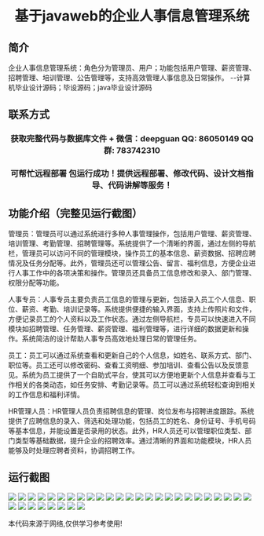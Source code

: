 <p><h1 align="center">基于javaweb的企业人事信息管理系统</h1></p>

## 简介
企业人事信息管理系统：角色分为管理员、用户；功能包括用户管理、薪资管理、招聘管理、培训管理、公告管理等，支持高效管理人事信息及日常操作。    --计算机毕业设计源码；毕设源码；java毕业设计源码


## 联系方式
<p><h3 align="center">获取完整代码与数据库文件 + 微信：deepguan QQ: 86050149 QQ群: 783742310</h3></p>
<p><h3 align="center">可帮忙远程部署 包运行成功！提供远程部署、修改代码、设计文档指导、代码讲解等服务！</h3></p>

## 功能介绍（完整见运行截图）
管理员：管理员可以通过系统进行多种人事管理操作，包括用户管理、薪资管理、培训管理、考勤管理、招聘管理等。系统提供了一个清晰的界面，通过左侧的导航栏，管理员可以访问不同的管理模块，操作员工的基本信息、薪资数据、招聘应聘情况及任务分配等。此外，管理员还可以管理公告、留言、福利信息，方便企业进行人事工作中的各项决策和操作。管理员还具备员工信息修改和录入、部门管理、权限分配等功能。 

人事专员：人事专员主要负责员工信息的管理与更新，包括录入员工个人信息、职位、薪资、考勤、培训记录等。系统提供便捷的输入界面，支持上传照片和文件，方便记录员工的个人资料以及工作状态。通过左侧导航栏，专员可以快速进入不同模块如招聘管理、任务管理、薪资管理、福利管理等，进行详细的数据更新和操作。系统简洁的设计帮助人事专员高效地处理日常的管理任务。

员工：员工可以通过系统查看和更新自己的个人信息，如姓名、联系方式、部门、职位等。员工还可以修改密码、查看工资明细、参加培训、查看公告以及反馈意见。系统为员工提供了一个自助式平台，使其可以方便地更新个人信息并查看与工作相关的各类动态，如任务安排、考勤记录等。员工可以通过系统轻松查询到相关的工作信息和福利详情。

HR管理人员：HR管理人员负责招聘信息的管理、岗位发布与招聘进度跟踪。系统提供了应聘信息的录入、筛选和处理功能，包括员工的姓名、身份证号、手机号码等基本信息，并能设置是否录用的状态。此外，HR人员还可以管理职位类型、部门类型等基础数据，提升企业的招聘效率。通过清晰的界面和功能模块，HR人员能够及时处理应聘者资料，协调招聘工作。


## 运行截图
![](https://bs-1329754181.cos.ap-shanghai.myqcloud.com/ssm/EnterpriseHumanResourceInformationManagementSystem/img/001.jpg)
![](https://bs-1329754181.cos.ap-shanghai.myqcloud.com/ssm/EnterpriseHumanResourceInformationManagementSystem/img/002.jpg)
![](https://bs-1329754181.cos.ap-shanghai.myqcloud.com/ssm/EnterpriseHumanResourceInformationManagementSystem/img/003.jpg)
![](https://bs-1329754181.cos.ap-shanghai.myqcloud.com/ssm/EnterpriseHumanResourceInformationManagementSystem/img/004.jpg)
![](https://bs-1329754181.cos.ap-shanghai.myqcloud.com/ssm/EnterpriseHumanResourceInformationManagementSystem/img/005.jpg)
![](https://bs-1329754181.cos.ap-shanghai.myqcloud.com/ssm/EnterpriseHumanResourceInformationManagementSystem/img/006.jpg)
![](https://bs-1329754181.cos.ap-shanghai.myqcloud.com/ssm/EnterpriseHumanResourceInformationManagementSystem/img/007.jpg)
![](https://bs-1329754181.cos.ap-shanghai.myqcloud.com/ssm/EnterpriseHumanResourceInformationManagementSystem/img/008.jpg)
![](https://bs-1329754181.cos.ap-shanghai.myqcloud.com/ssm/EnterpriseHumanResourceInformationManagementSystem/img/009.jpg)
![](https://bs-1329754181.cos.ap-shanghai.myqcloud.com/ssm/EnterpriseHumanResourceInformationManagementSystem/img/010.jpg)
![](https://bs-1329754181.cos.ap-shanghai.myqcloud.com/ssm/EnterpriseHumanResourceInformationManagementSystem/img/011.jpg)
![](https://bs-1329754181.cos.ap-shanghai.myqcloud.com/ssm/EnterpriseHumanResourceInformationManagementSystem/img/012.jpg)
![](https://bs-1329754181.cos.ap-shanghai.myqcloud.com/ssm/EnterpriseHumanResourceInformationManagementSystem/img/013.jpg)
![](https://bs-1329754181.cos.ap-shanghai.myqcloud.com/ssm/EnterpriseHumanResourceInformationManagementSystem/img/014.jpg)
![](https://bs-1329754181.cos.ap-shanghai.myqcloud.com/ssm/EnterpriseHumanResourceInformationManagementSystem/img/015.jpg)
![](https://bs-1329754181.cos.ap-shanghai.myqcloud.com/ssm/EnterpriseHumanResourceInformationManagementSystem/img/016.jpg)
![](https://bs-1329754181.cos.ap-shanghai.myqcloud.com/ssm/EnterpriseHumanResourceInformationManagementSystem/img/017.jpg)
![](https://bs-1329754181.cos.ap-shanghai.myqcloud.com/ssm/EnterpriseHumanResourceInformationManagementSystem/img/018.jpg)
![](https://bs-1329754181.cos.ap-shanghai.myqcloud.com/ssm/EnterpriseHumanResourceInformationManagementSystem/img/019.jpg)
![](https://bs-1329754181.cos.ap-shanghai.myqcloud.com/ssm/EnterpriseHumanResourceInformationManagementSystem/img/020.jpg)
![](https://bs-1329754181.cos.ap-shanghai.myqcloud.com/ssm/EnterpriseHumanResourceInformationManagementSystem/img/021.jpg)
![](https://bs-1329754181.cos.ap-shanghai.myqcloud.com/ssm/EnterpriseHumanResourceInformationManagementSystem/img/022.jpg)
![](https://bs-1329754181.cos.ap-shanghai.myqcloud.com/ssm/EnterpriseHumanResourceInformationManagementSystem/img/023.jpg)
![](https://bs-1329754181.cos.ap-shanghai.myqcloud.com/ssm/EnterpriseHumanResourceInformationManagementSystem/img/024.jpg)
![](https://bs-1329754181.cos.ap-shanghai.myqcloud.com/ssm/EnterpriseHumanResourceInformationManagementSystem/img/025.jpg)
![](https://bs-1329754181.cos.ap-shanghai.myqcloud.com/ssm/EnterpriseHumanResourceInformationManagementSystem/img/026.jpg)
![](https://bs-1329754181.cos.ap-shanghai.myqcloud.com/ssm/EnterpriseHumanResourceInformationManagementSystem/img/027.jpg)
![](https://bs-1329754181.cos.ap-shanghai.myqcloud.com/ssm/EnterpriseHumanResourceInformationManagementSystem/img/028.jpg)
![](https://bs-1329754181.cos.ap-shanghai.myqcloud.com/ssm/EnterpriseHumanResourceInformationManagementSystem/img/029.jpg)
![](https://bs-1329754181.cos.ap-shanghai.myqcloud.com/ssm/EnterpriseHumanResourceInformationManagementSystem/img/030.jpg)
![](https://bs-1329754181.cos.ap-shanghai.myqcloud.com/ssm/EnterpriseHumanResourceInformationManagementSystem/img/031.jpg)
![](https://bs-1329754181.cos.ap-shanghai.myqcloud.com/ssm/EnterpriseHumanResourceInformationManagementSystem/img/032.jpg)
![](https://bs-1329754181.cos.ap-shanghai.myqcloud.com/ssm/EnterpriseHumanResourceInformationManagementSystem/img/033.jpg)

<p>本代码来源于网络,仅供学习参考使用!</p>
